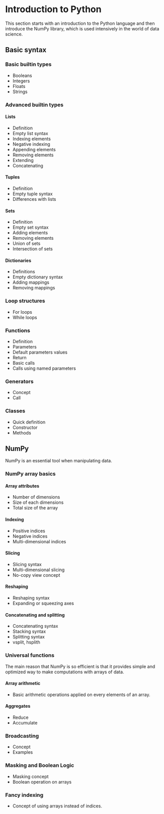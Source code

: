 # Introduction to Python

This section starts with an introduction to the Python language and
then introduce the NumPy library, which is used intensively in the
world of data science.

## Basic syntax

### Basic builtin types

- Booleans
- Integers
- Floats
- Strings

### Advanced builtin types

#### Lists

- Definition
- Empty list syntax
- Indexing elements
- Negative indexing
- Appending elements
- Removing elements
- Extending
- Concatenating

#### Tuples

- Definition
- Empty tuple syntax
- Differences with lists

#### Sets

- Definition
- Empty set syntax
- Adding elements
- Removing elements
- Union of sets
- Intersection of sets

#### Dictionaries

- Definitions
- Empty dictionary syntax
- Adding mappings
- Removing mappings

### Loop structures

- For loops
- While loops

### Functions

- Definition
- Parameters
- Default parameters values
- Return
- Basic calls
- Calls using named parameters

### Generators

- Concept
- Call

### Classes

- Quick definition
- Constructor
- Methods

## NumPy

NumPy is an essential tool when manipulating data.

### NumPy array basics

#### Array attributes

- Number of dimensions
- Size of each dimensions
- Total size of the array

#### Indexing

- Positive indices
- Negative indices
- Multi-dimensional indices

#### Slicing

- Slicing syntax
- Multi-dimensional slicing
- No-copy view concept

#### Reshaping

- Reshaping syntax
- Expanding or squeezing axes

#### Concatenating and splitting

- Concatenating syntax
- Stacking syntax
- Splitting syntax
- vsplit, hsplith

### Universal functions

The main reason that NumPy is so efficient is that it provides simple
and optimized way to make computations with arrays of data.

#### Array arithmetic

- Basic arithmetic operations applied on every elements of an array.

#### Aggregates

- Reduce
- Accumulate

### Broadcasting

- Concept
- Examples

### Masking and Boolean Logic

- Masking concept
- Boolean operation on arrays

### Fancy indexing 

- Concept of using arrays instead of indices.
